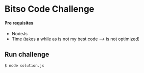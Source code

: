 # Bitso Code Challenge

#### Pre requisites

 - NodeJs
 - Time (takes a while as is not my best code --> is not optimized)

## Run challenge

``
$ node solution.js
``
